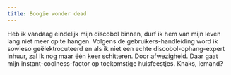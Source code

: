 ```yaml
---
title: Boogie wonder dead
---
```

Heb ik vandaag eindelijk mijn discobol binnen, durf ik hem van mijn leven lang niet meer op te hangen. Volgens de gebruikers-handleiding word ik sowieso geëlektrocuteerd en als ik niet een echte discobol-ophang-expert inhuur, zal ik nog maar één keer schitteren. Door afwezigheid. Daar gaat mijn instant-coolness-factor op toekomstige huisfeestjes. Knaks, iemand?
